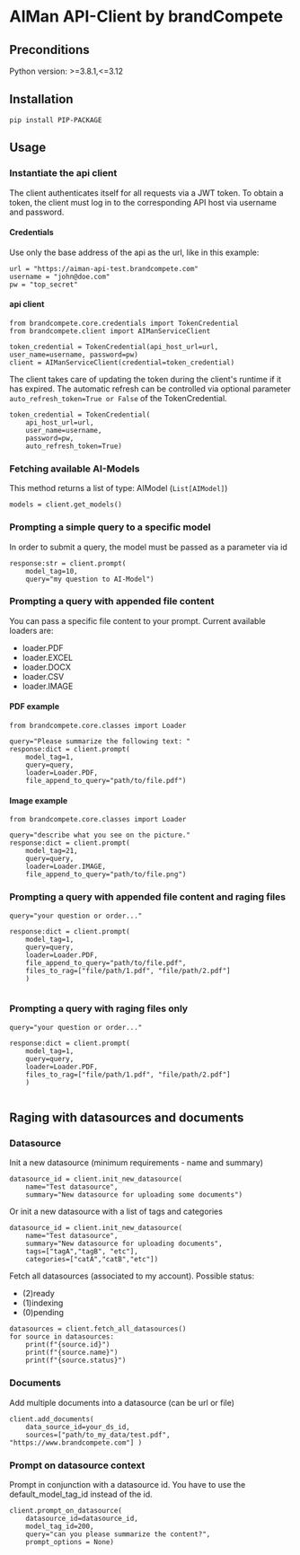 # AIMan API-Client by brandCompete

## Preconditions
Python version: >=3.8.1,<=3.12

## Installation

```
pip install PIP-PACKAGE
```

## Usage

### Instantiate the api client

The client authenticates itself for all requests via a JWT token. 
To obtain a token, the client must log in to the corresponding API host via username and password.

#### Credentials
Use only the base address of the api as the url, like in this example:
```
url = "https://aiman-api-test.brandcompete.com"
username = "john@doe.com"
pw = "top_secret"
```

#### api client
```
from brandcompete.core.credentials import TokenCredential
from brandcompete.client import AIManServiceClient

token_credential = TokenCredential(api_host_url=url, user_name=username, password=pw)
client = AIManServiceClient(credential=token_credential)
```

The client takes care of updating the token during the client's runtime if it has expired.
The automatic refresh can be controlled via optional parameter ```auto_refresh_token=True or False``` of the TokenCredential.

```
token_credential = TokenCredential(
    api_host_url=url, 
    user_name=username, 
    password=pw, 
    auto_refresh_token=True)
```

### Fetching available AI-Models

This method returns a list of type: AIModel (```List[AIModel]```)

```
models = client.get_models()
```

### Prompting a simple query to a specific model

In order to submit a query, the model must be passed as a parameter via id
```
response:str = client.prompt(
    model_tag=10,
    query="my question to AI-Model")
```

### Prompting a query with appended file content

You can pass a specific file content to your prompt.
Current available loaders are:
- loader.PDF
- loader.EXCEL
- loader.DOCX
- loader.CSV
- loader.IMAGE

#### PDF example
```
from brandcompete.core.classes import Loader

query="Please summarize the following text: "  
response:dict = client.prompt(
    model_tag=1, 
    query=query, 
    loader=Loader.PDF, 
    file_append_to_query="path/to/file.pdf")
```

#### Image example
```
from brandcompete.core.classes import Loader

query="describe what you see on the picture."  
response:dict = client.prompt(
    model_tag=21, 
    query=query, 
    loader=Loader.IMAGE, 
    file_append_to_query="path/to/file.png")
```

### Prompting a query with appended file content and raging files

```
query="your question or order..."
    
response:dict = client.prompt(
    model_tag=1, 
    query=query, 
    loader=Loader.PDF, 
    file_append_to_query="path/to/file.pdf",
    files_to_rag=["file/path/1.pdf", "file/path/2.pdf"]
    )
   
```

### Prompting a query with raging files only

```
query="your question or order..."
    
response:dict = client.prompt(
    model_tag=1, 
    query=query, 
    loader=Loader.PDF, 
    files_to_rag=["file/path/1.pdf", "file/path/2.pdf"]
    )
   
```

## Raging with datasources and documents
### Datasource
Init a new datasource (minimum requirements - name and summary)
```
datasource_id = client.init_new_datasource(
    name="Test datasource", 
    summary="New datasource for uploading some documents")
```
Or init a new datasource with a list of tags and categories
```
datasource_id = client.init_new_datasource(
    name="Test datasource", 
    summary="New datasource for uploading documents", 
    tags=["tagA","tagB", "etc"], 
    categories=["catA","catB","etc"])
```
Fetch all datasources (associated to my account).
Possible status: 
- (2)ready
- (1)indexing
- (0)pending

```
datasources = client.fetch_all_datasources()
for source in datasources:
    print(f"{source.id}")
    print(f"{source.name}")
    print(f"{source.status}")
```
### Documents
Add multiple documents into a datasource (can be url or file)
```
client.add_documents(
    data_source_id=your_ds_id, 
    sources=["path/to_my_data/test.pdf", "https://www.brandcompete.com"] )
```
### Prompt on datasource context
Prompt in conjunction with a datasource id. You have to use the default_model_tag_id instead of the id.
```    
client.prompt_on_datasource(
    datasource_id=datasource_id, 
    model_tag_id=200, 
    query="can you please summarize the content?", 
    prompt_options = None)
```